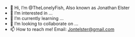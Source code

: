 - 👋 Hi, I’m @TheLonelyFish, Also known as Jonathan Elster
- 👀 I’m interested in ...
- 🌱 I’m currently learning ...
- 💞️ I’m looking to collaborate on ...
- 📫 How to reach me! Email: Jontelster@gmail.com

<!---
TheLonelyFish/TheLonelyFish is a ✨ special ✨ repository because its `README.md` (this file) appears on your GitHub profile.
You can click the Preview link to take a look at your changes.
--->
